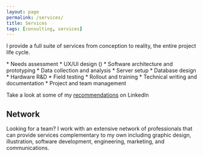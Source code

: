 ```yaml
---
layout: page
permalink: /services/
title: Services
tags: [consulting, services]
---
```


<p>I provide a full suite of services from conception to reality, the entire project life cycle. </p>
* Needs assessment
* UX/UI design ()
* Software architecture and prototyping
* Data collection and analysis
* Server setup
* Database design
* Hardware R&D
* Field testing
* Rollout and training
* Technical writing and documentation
* Project and team management

Take a look at some of my <a href="https://www.linkedin.com/in/timjwelch" title="Recommendations">recommendations</a> on LinkedIn

<h2>Network</h2>
Looking for a team?  I work with an extensive network of professionals that can provide services complementary to my own including graphic design, illustration, software development, engineering, marketing, and communications.